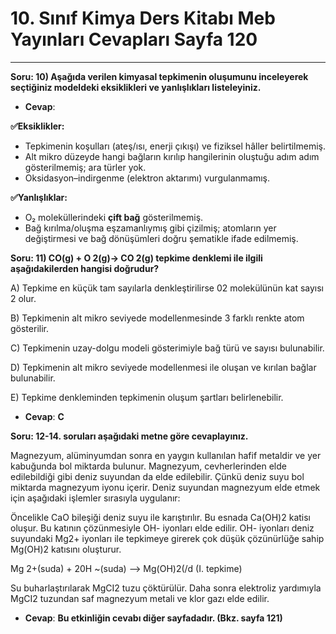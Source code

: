 # 10. Sınıf Kimya Ders Kitabı Meb Yayınları Cevapları Sayfa 120

---

**Soru: 10) Aşağıda verilen kimyasal tepkimenin oluşumunu inceleyerek seçtiğiniz modeldeki eksiklikleri ve yanlışlıkları listeleyiniz.**

-   **Cevap**:

**✅Eksiklikler:**

-   Tepkimenin koşulları (ateş/ısı, enerji çıkışı) ve fiziksel hâller belirtilmemiş.
-   Alt mikro düzeyde hangi bağların kırılıp hangilerinin oluştuğu adım adım gösterilmemiş; ara türler yok.
-   Oksidasyon–indirgenme (elektron aktarımı) vurgulanmamış.

**✅Yanlışlıklar:**

-   O₂ moleküllerindeki **çift bağ** gösterilmemiş.
-   Bağ kırılma/oluşma eşzamanlıymış gibi çizilmiş; atomların yer değiştirmesi ve bağ dönüşümleri doğru şematikle ifade edilmemiş.

**Soru: 11) CO(g) + O 2(g)→ CO 2(g) tepkime denklemi ile ilgili aşağıdakilerden hangisi doğrudur?**

A) Tepkime en küçük tam sayılarla denkleştirilirse 02 molekülünün kat sayısı 2 olur.

 B) Tepkimenin alt mikro seviyede modellenmesinde 3 farklı renkte atom gösterilir.

 C) Tepkimenin uzay-dolgu modeli gösterimiyle bağ türü ve sayısı bulunabilir.

 D) Tepkimenin alt mikro seviyede modellenmesi ile oluşan ve kırılan bağlar bulunabilir.

 E) Tepkime denkleminden tepkimenin oluşum şartları belirlenebilir.

-   **Cevap**: **C**

**Soru: 12-14. soruları aşağıdaki metne göre cevaplayınız.**

Magnezyum, alüminyumdan sonra en yaygın kullanılan hafif metaldir ve yer kabuğunda bol miktarda bulunur. Magnezyum, cevherlerinden elde edilebildiği gibi deniz suyundan da elde edilebilir. Çünkü deniz suyu bol miktarda magnezyum iyonu içerir. Deniz suyundan magnezyum elde etmek için aşağıdaki işlemler sırasıyla uygulanır:

 Öncelikle CaO bileşiği deniz suyu ile karıştırılır. Bu esnada Ca(OH)2 katisı oluşur. Bu katının çözünmesiyle OH- iyonları elde edilir. OH- iyonları deniz suyundaki Mg2+ iyonları ile tepkimeye girerek çok düşük çözünürlüğe sahip Mg(OH)2 katısını oluşturur.

 Mg 2+(suda) + 20H ~(suda) —> Mg(OH)2(/d (I. tepkime)

 Su buharlaştırılarak MgCI2 tuzu çöktürülür. Daha sonra elektroliz yardımıyla MgCI2 tuzundan saf magnezyum metali ve klor gazı elde edilir.

-   **Cevap**: **Bu etkinliğin cevabı diğer sayfadadır. (Bkz. sayfa 121)**